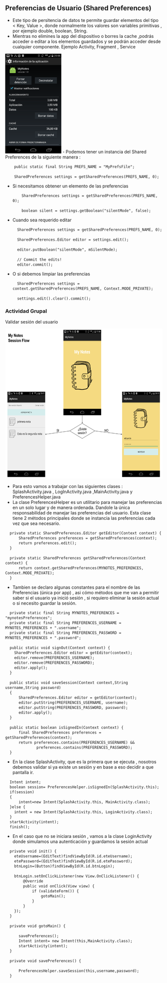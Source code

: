 ## Preferencias de Usuario (Shared Preferences)

- Este tipo de persitencia de datos te permite guardar elementos del tipo < Key, Value >, 
  donde normalmente los valores son variables primitivas , por ejemplo double, boolean, String.
- Mientras no elimines la app del dispositivo o borres la cache ,podrás acceder o editar a  los elementos 
  guardados y se podrán acceder desde cualquier componente. Ejemplo Activity, Fragment , Service

<img src="https://github.com/ISILAndroid/am2_group2016_2/blob/Lesson4/BorrarCache.png" height="320">
- Podemos tener un instancia del Shared Preferences de la siguiente manera :
  
  ```
      public static final String PREFS_NAME = "MyPrefsFile";
      
      SharedPreferences settings = getSharedPreferences(PREFS_NAME, 0);

  ```
- Si necesitamos obtener un elemento de las preferencias
  ```
      SharedPreferences settings = getSharedPreferences(PREFS_NAME, 0);
      
      boolean silent = settings.getBoolean("silentMode", false);
  ```
- Cuando sea requerido editar
  ```
    SharedPreferences settings = getSharedPreferences(PREFS_NAME, 0);
    
    SharedPreferences.Editor editor = settings.edit();
    
    editor.putBoolean("silentMode", mSilentMode);

    // Commit the edits!
    editor.commit();
  ```
- O si debemos limpiar las preferencias
  ```
    SharedPreferences settings = context.getSharedPreferences(PREFS_NAME, Context.MODE_PRIVATE);
    
    settings.edit().clear().commit();
  ```
  

### Actividad Grupal
  Validar sesión del usuario
  
  <img src="https://github.com/ISILAndroid/am2_group2016_2/blob/Lesson4/MyNotesSessionFlow.png" height="480">
  
  * Para esto vamos a trabajar con las siguientes clases : SplashActivity.java , LogInActivity.java ,MainActivity.java y PreferencesHelper.java
  * La clase PreferencesHelper es un utilitario para manejar las preferencias en un solo lugar y de manera ordenada. Dandole la única responsabilidad de manejar las preferencias del usuario. Esta clase tiene 2 métodos principales donde se instancia las preferencias cada vez que sea necesario.
  
  ```
    private static SharedPreferences.Editor getEditor(Context context) {
        SharedPreferences preferences = getSharedPreferences(context);
        return preferences.edit();
    }

    private static SharedPreferences getSharedPreferences(Context context) {
        return context.getSharedPreferences(MYNOTES_PREFERENCES, Context.MODE_PRIVATE);
    }
  ```
  * Tambien se declaro algunas constantes para el nombre de las Preferencias (única por app) , asi cómo métodos que me van a permitir saber si el usuario ya inició sesión , si requiero eliminar la sesión actual o si necesito guardar la sesión.
  ```
    private static final String MYNOTES_PREFERENCES = "mynotesPreferences";
    private static final String PREFERENCES_USERNAME = MYNOTES_PREFERENCES + ".username";
    private static final String PREFERENCES_PASSWORD = MYNOTES_PREFERENCES + ".password";
    
    public static void signOut(Context context) {
      SharedPreferences.Editor editor = getEditor(context);
      editor.remove(PREFERENCES_USERNAME);
      editor.remove(PREFERENCES_PASSWORD);
      editor.apply();
    }
    
    public static void saveSession(Context context,String username,String password)
    {
        SharedPreferences.Editor editor = getEditor(context);
        editor.putString(PREFERENCES_USERNAME, username);
        editor.putString(PREFERENCES_PASSWORD, password);
        editor.apply();
    }
    
    public static boolean isSignedIn(Context context) {
        final SharedPreferences preferences = getSharedPreferences(context);
        return preferences.contains(PREFERENCES_USERNAME) &&
                preferences.contains(PREFERENCES_PASSWORD);
    }
  ```
  * En la clase SplashActivity, que es la primera que se ejecuta , nosotros debemos validar si ya existe un sesión y en base a eso decidir a que pantalla ir.
  
  ```
    Intent intent;
    boolean session= PreferencesHelper.isSignedIn(SplashActivity.this);
    if(session)
    {
        intent=new Intent(SplashActivity.this, MainActivity.class);
    }else {
      intent = new Intent(SplashActivity.this, LoginActivity.class);
    }
    startActivity(intent);
    finish();
  ```
  * En el caso que no se iniciara sesión , vamos a la clase LoginActivity donde simulamos una autenticación y guardamos la sesión actual
  ```
    private void init() {
      eteUsername=(EditText)findViewById(R.id.eteUsername);
      etePassword=(EditText)findViewById(R.id.etePassword);
      btnLogin=(Button)findViewById(R.id.btnLogin);

      btnLogin.setOnClickListener(new View.OnClickListener() {
          @Override
          public void onClick(View view) {
              if (validateForm()) {
                  gotoMain();
              }
          }
      });
    }

    private void gotoMain() {

        savePreferences();
        Intent intent= new Intent(this,MainActivity.class);
        startActivity(intent);
    }

    private void savePreferences() {

        PreferencesHelper.saveSession(this,username,password);
    }
  ```



